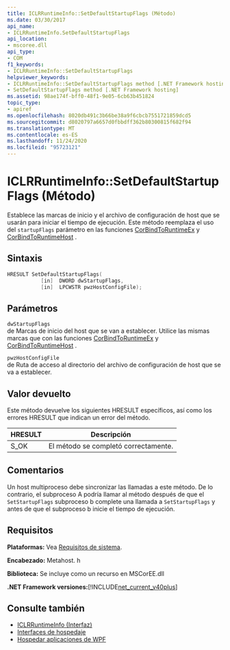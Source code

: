 ```yaml
---
title: ICLRRuntimeInfo::SetDefaultStartupFlags (Método)
ms.date: 03/30/2017
api_name:
- ICLRRuntimeInfo.SetDefaultStartupFlags
api_location:
- mscoree.dll
api_type:
- COM
f1_keywords:
- ICLRRuntimeInfo::SetDefaultStartupFlags
helpviewer_keywords:
- ICLRRuntimeInfo::SetDefaultStartupFlags method [.NET Framework hosting]
- SetDefaultStartupFlags method [.NET Framework hosting]
ms.assetid: 98ae174f-bff0-48f1-9e05-6cb63b451824
topic_type:
- apiref
ms.openlocfilehash: 8020db491c3b66be38a9f6cbcb7551721859dcd5
ms.sourcegitcommit: d8020797a6657d0fbbdff362b80300815f682f94
ms.translationtype: MT
ms.contentlocale: es-ES
ms.lasthandoff: 11/24/2020
ms.locfileid: "95723121"
---
```

# <a name="iclrruntimeinfosetdefaultstartupflags-method"></a>ICLRRuntimeInfo::SetDefaultStartupFlags (Método)

Establece las marcas de inicio y el archivo de configuración de host que se usarán para iniciar el tiempo de ejecución. Este método reemplaza el uso del `startupFlags` parámetro en las funciones [CorBindToRuntimeEx](corbindtoruntimeex-function.md) y [CorBindToRuntimeHost](corbindtoruntimehost-function.md) .  
  
## <a name="syntax"></a>Sintaxis  
  
```cpp  
HRESULT SetDefaultStartupFlags(  
           [in]  DWORD dwStartupFlags,  
           [in]  LPCWSTR pwzHostConfigFile);  
```  
  
## <a name="parameters"></a>Parámetros  

 `dwStartupFlags`  
 de Marcas de inicio del host que se van a establecer. Utilice las mismas marcas que con las funciones [CorBindToRuntimeEx](corbindtoruntimeex-function.md) y [CorBindToRuntimeHost](corbindtoruntimehost-function.md) .  
  
 `pwzHostConfigFile`  
 de Ruta de acceso al directorio del archivo de configuración de host que se va a establecer.  
  
## <a name="return-value"></a>Valor devuelto  

 Este método devuelve los siguientes HRESULT específicos, así como los errores HRESULT que indican un error del método.  
  
|HRESULT|Descripción|  
|-------------|-----------------|  
|S_OK|El método se completó correctamente.|  
  
## <a name="remarks"></a>Comentarios  

 Un host multiproceso debe sincronizar las llamadas a este método. De lo contrario, el subproceso A podría llamar al método después de que el `SetStartupFlags` subproceso b complete una llamada a `SetStartupFlags` y antes de que el subproceso b inicie el tiempo de ejecución.  
  
## <a name="requirements"></a>Requisitos  

 **Plataformas:** Vea [Requisitos de sistema](../../get-started/system-requirements.md).  
  
 **Encabezado:** Metahost. h  
  
 **Biblioteca:** Se incluye como un recurso en MSCorEE.dll  
  
 **.NET Framework versiones:**[!INCLUDE[net_current_v40plus](../../../../includes/net-current-v40plus-md.md)]  
  
## <a name="see-also"></a>Consulte también

- [ICLRRuntimeInfo (Interfaz)](iclrruntimeinfo-interface.md)
- [Interfaces de hospedaje](hosting-interfaces.md)
- [Hospedar aplicaciones de WPF](index.md)
